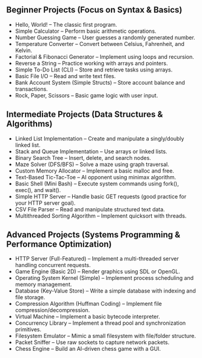 ## Beginner Projects (Focus on Syntax & Basics)

- Hello, World! – The classic first program.
- Simple Calculator – Perform basic arithmetic operations.
- Number Guessing Game – User guesses a randomly generated number.
- Temperature Converter – Convert between Celsius, Fahrenheit, and Kelvin.
- Factorial & Fibonacci Generator – Implement using loops and recursion.
- Reverse a String – Practice working with arrays and pointers.
- Simple To-Do List (CLI) – Store and retrieve tasks using arrays.
- Basic File I/O – Read and write text files.
- Bank Account System (Simple Structs) – Store account balance and transactions.
- Rock, Paper, Scissors – Basic game logic with user input.

## Intermediate Projects (Data Structures & Algorithms)

- Linked List Implementation – Create and manipulate a singly/doubly linked list.
- Stack and Queue Implementation – Use arrays or linked lists.
- Binary Search Tree – Insert, delete, and search nodes.
- Maze Solver (DFS/BFS) – Solve a maze using graph traversal.
- Custom Memory Allocator – Implement a basic malloc and free.
- Text-Based Tic-Tac-Toe – AI opponent using minimax algorithm.
- Basic Shell (Mini Bash) – Execute system commands using fork(), exec(), and wait().
- Simple HTTP Server – Handle basic GET requests (good practice for your HTTP server goal).
- CSV File Parser – Read and manipulate structured text data.
- Multithreaded Sorting Algorithm – Implement quicksort with threads.

## Advanced Projects (Systems Programming & Performance Optimization)

- HTTP Server (Full-Featured) – Implement a multi-threaded server handling concurrent requests.
- Game Engine (Basic 2D) – Render graphics using SDL or OpenGL.
- Operating System Kernel (Simple) – Implement process scheduling and memory management.
- Database (Key-Value Store) – Write a simple database with indexing and file storage.
- Compression Algorithm (Huffman Coding) – Implement file compression/decompression.
- Virtual Machine – Implement a basic bytecode interpreter.
- Concurrency Library – Implement a thread pool and synchronization primitives.
- Filesystem Emulator – Mimic a small filesystem with file/folder structure.
- Packet Sniffer – Use raw sockets to capture network packets.
- Chess Engine – Build an AI-driven chess game with a GUI.
